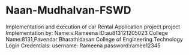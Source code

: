 # Naan-Mudhalvan-FSWD
Implementation and execution of car Rental Application project
project Implementation by:
Name:v.Rameena
ID:au813121205023
College Name:8131,Pavendar Bharathidasan College of Engineering Technology
Login Credentials:
username: Rameena
password:ramee12345
